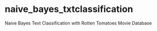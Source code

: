 # naive_bayes_txtclassification
Naive Bayes Text Classification with Rotten Tomatoes Movie Database
